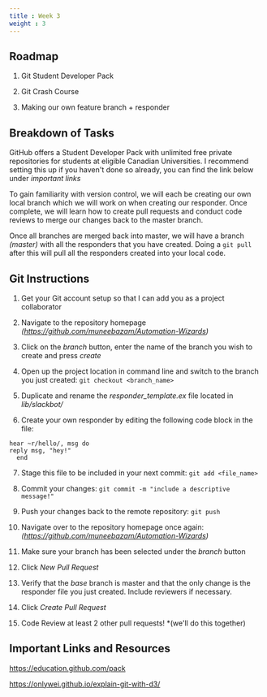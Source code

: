 ```yaml
---
title : Week 3
weight : 3
---
```


## Roadmap

1. Git Student Developer Pack

2. Git Crash Course

3. Making our own feature branch + responder

## Breakdown of Tasks

GitHub offers a Student Developer Pack with unlimited free private repositories for students at eligible Canadian Universities. I recommend setting this up if you haven't done so already, you can find the link below under *important links*

To gain familiarity with version control, we will each be creating our own local branch which we will work on when creating our responder. Once complete, we will learn how to create pull requests and conduct code reviews to merge our changes back to the master branch.

Once all branches are merged back into master, we will have a branch *(master)* with all the responders that you have created. Doing a ```git pull``` after this will pull all the responders created into your local code.


## Git Instructions

1. Get your Git account setup so that I can add you as a project collaborator

2. Navigate to the repository homepage *(https://github.com/muneebazam/Automation-Wizards)*

3. Click on the *branch* button, enter the name of the branch you wish to create and press *create*

4. Open up the project location in command line and switch to the branch you just created: ```git checkout <branch_name>```

5. Duplicate and rename the *responder_template.ex* file located in *lib/slackbot/*

6. Create your own responder by editing the following code block in the file:

``` 
hear ~r/hello/, msg do
reply msg, "hey!"
  end
```

7. Stage this file to be included in your next commit: ```git add <file_name>```

8. Commit your changes: ```git commit -m "include a descriptive message!"```

9. Push your changes back to the remote repository: ```git push```

10. Navigate over to the repository homepage once again: *(https://github.com/muneebazam/Automation-Wizards)*

11. Make sure your branch has been selected under the *branch* button

12. Click *New Pull Request* 

13. Verify that the *base* branch is master and that the only change is the responder file you just created. Include reviewers if necessary. 

14. Click *Create Pull Request*

15. Code Review at least 2 other pull requests! *(we'll do this together)

## Important Links and Resources

https://education.github.com/pack

https://onlywei.github.io/explain-git-with-d3/
